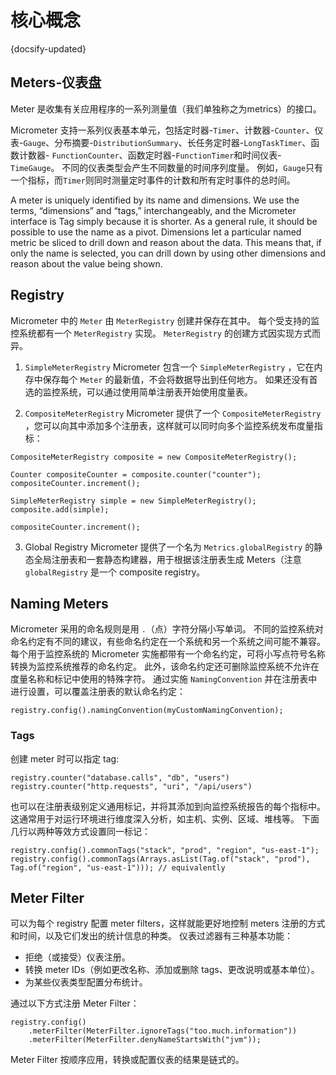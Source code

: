 # 核心概念
{docsify-updated}

## Meters-仪表盘
Meter 是收集有关应用程序的一系列测量值（我们单独称之为metrics）的接口。

Micrometer 支持一系列仪表基本单元，包括定时器-`Timer`、计数器-`Counter`、仪表-`Gauge`、分布摘要-`DistributionSummary`、长任务定时器-`LongTaskTimer`、函数计数器- `FunctionCounter`、函数定时器-`FunctionTimer`和时间仪表-`TimeGauge`。 不同的仪表类型会产生不同数量的时间序列度量。 例如，`Gauge`只有一个指标，而`Timer`则同时测量定时事件的计数和所有定时事件的总时间。

A meter is uniquely identified by its name and dimensions. We use the terms, “dimensions” and “tags,” interchangeably, and the Micrometer interface is Tag simply because it is shorter. As a general rule, it should be possible to use the name as a pivot. Dimensions let a particular named metric be sliced to drill down and reason about the data. This means that, if only the name is selected, you can drill down by using other dimensions and reason about the value being shown.

## Registry
Micrometer 中的 `Meter` 由 `MeterRegistry` 创建并保存在其中。 每个受支持的监控系统都有一个 `MeterRegistry` 实现。 `MeterRegistry` 的创建方式因实现方式而异。

1. `SimpleMeterRegistry`
Micrometer 包含一个 `SimpleMeterRegistry` ，它在内存中保存每个 `Meter` 的最新值，不会将数据导出到任何地方。 如果还没有首选的监控系统，可以通过使用简单注册表开始使用度量表。

2. `CompositeMeterRegistry`
Micrometer 提供了一个 `CompositeMeterRegistry` ，您可以向其中添加多个注册表，这样就可以同时向多个监控系统发布度量指标：
```
CompositeMeterRegistry composite = new CompositeMeterRegistry();

Counter compositeCounter = composite.counter("counter");
compositeCounter.increment();

SimpleMeterRegistry simple = new SimpleMeterRegistry();
composite.add(simple);

compositeCounter.increment();
```

3. Global Registry
Micrometer 提供了一个名为 `Metrics.globalRegistry` 的静态全局注册表和一套静态构建器，用于根据该注册表生成 Meters（注意 `globalRegistry` 是一个 composite registry。

## Naming Meters
Micrometer 采用的命名规则是用 `.`（点）字符分隔小写单词。 不同的监控系统对命名约定有不同的建议，有些命名约定在一个系统和另一个系统之间可能不兼容。 每个用于监控系统的 Micrometer 实施都带有一个命名约定，可将小写点符号名称转换为监控系统推荐的命名约定。 此外，该命名约定还可删除监控系统不允许在度量名称和标记中使用的特殊字符。 通过实施 `NamingConvention` 并在注册表中进行设置，可以覆盖注册表的默认命名约定：
```
registry.config().namingConvention(myCustomNamingConvention);
```

### Tags
创建 meter 时可以指定 tag:
```
registry.counter("database.calls", "db", "users")
registry.counter("http.requests", "uri", "/api/users")
```

也可以在注册表级别定义通用标记，并将其添加到向监控系统报告的每个指标中。 这通常用于对运行环境进行维度深入分析，如主机、实例、区域、堆栈等。 下面几行以两种等效方式设置同一标记：
```
registry.config().commonTags("stack", "prod", "region", "us-east-1");
registry.config().commonTags(Arrays.asList(Tag.of("stack", "prod"), Tag.of("region", "us-east-1"))); // equivalently
```

## Meter Filter
可以为每个 registry 配置 meter filters，这样就能更好地控制 meters 注册的方式和时间，以及它们发出的统计信息的种类。 仪表过滤器有三种基本功能：
+ 拒绝（或接受）仪表注册。
+ 转换 meter IDs（例如更改名称、添加或删除 tags、更改说明或基本单位）。
+ 为某些仪表类型配置分布统计。

通过以下方式注册 Meter Filter：
```
registry.config()
    .meterFilter(MeterFilter.ignoreTags("too.much.information"))
    .meterFilter(MeterFilter.denyNameStartsWith("jvm"));
```
Meter Filter 按顺序应用，转换或配置仪表的结果是链式的。